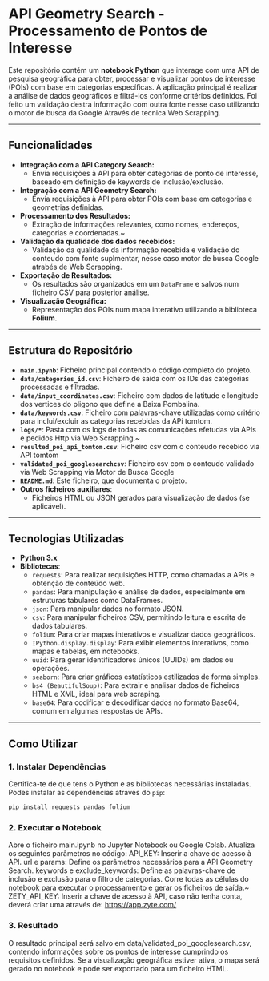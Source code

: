 # API Geometry Search - Processamento de Pontos de Interesse

Este repositório contém um **notebook Python** que interage com uma API de pesquisa geográfica para obter, processar e visualizar pontos de interesse (POIs) com base em categorias específicas. A aplicação principal é realizar a análise de dados geográficos e filtrá-los conforme critérios definidos. Foi feito um validação destra informação com outra fonte nesse caso utilizando o motor de busca da Google Através de tecnica Web Scrapping.

---

## Funcionalidades



- **Integração com a API Category Search:**
  - Envia requisições à API para obter categorias de ponto de interesse, baseado em definição de keywords de inclusão/exclusão.
- **Integração com a API Geometry Search:**
  - Envia requisições à API para obter POIs com base em categorias e geometrias definidas.
- **Processamento dos Resultados:**
  - Extração de informações relevantes, como nomes, endereços, categorias e coordenadas.~
- **Validação da qualidade dos dados recebidos:**
  - Validação da qualidade da informação recebida e validação do conteudo com fonte suplmentar, nesse caso motor de busca Google atrabés de Web Scrapping.
- **Exportação de Resultados:**
  - Os resultados são organizados em um `DataFrame` e salvos num ficheiro CSV para posterior análise.
- **Visualização Geográfica:**
  - Representação dos POIs num mapa interativo utilizando a biblioteca **Folium**.

---

## Estrutura do Repositório

- **`main.ipynb`**: Ficheiro principal contendo o código completo do projeto.
- **`data/categories_id.csv`**: Ficheiro de saída com os IDs das categorias processadas e filtradas.
- **`data/input_coordinates.csv`**: Ficheiro com dados de latitude e longitude dos vertices do pligono que define a Baixa Pombalina.
- **`data/keywords.csv`**: Ficheiro com palavras-chave utilizadas como critério para inclui/excluir as categorias recebidas da APi tomtom.
- **`logs/*`**: Pasta com os logs de todas as comunicações efetudas via APIs e pedidos Http via Web Scrapping.~
- **`resulted_poi_api_tomtom.csv`**: Ficheiro csv com o conteudo recebido via API tomtom
- **`validated_poi_googlesearchcsv`**: Ficheiro csv com o conteudo validado via Web Scrapping via Motor de Busca Google
- **`README.md`**: Este ficheiro, que documenta o projeto.
- **Outros ficheiros auxiliares**:
  - Ficheiros HTML ou JSON gerados para visualização de dados (se aplicável).

---


## Tecnologias Utilizadas

- **Python 3.x**
- **Bibliotecas**:
  - `requests`: Para realizar requisições HTTP, como chamadas a APIs e obtenção de conteúdo web.
  - `pandas`: Para manipulação e análise de dados, especialmente em estruturas tabulares como DataFrames.
  - `json`: Para manipular dados no formato JSON.
  - `csv`: Para manipular ficheiros CSV, permitindo leitura e escrita de dados tabulares.
  - `folium`: Para criar mapas interativos e visualizar dados geográficos.
  - `IPython.display.display`: Para exibir elementos interativos, como mapas e tabelas, em notebooks.
  - `uuid`: Para gerar identificadores únicos (UUIDs) em dados ou operações.
  - `seaborn`: Para criar gráficos estatísticos estilizados de forma simples.
  - `bs4 (BeautifulSoup)`: Para extrair e analisar dados de ficheiros HTML e XML, ideal para web scraping.
  - `base64`: Para codificar e decodificar dados no formato Base64, comum em algumas respostas de APIs.



---

## Como Utilizar

### 1. Instalar Dependências
Certifica-te de que tens o Python e as bibliotecas necessárias instaladas. Podes instalar as dependências através do `pip`:
```bash
pip install requests pandas folium
```

### 2. Executar o Notebook
Abre o ficheiro main.ipynb no Jupyter Notebook ou Google Colab.
Atualiza os seguintes parâmetros no código:
API_KEY: Inserir a chave de acesso à API.
url e params: Define os parâmetros necessários para a API Geometry Search.
keywords e exclude_keywords: Define as palavras-chave de inclusão e exclusão para o filtro de categorias.
Corre todas as células do notebook para executar o processamento e gerar os ficheiros de saída.~
ZETY_API_KEY: Inserir a chave de acesso à API, caso não tenha conta, deverá criar uma através de: https://app.zyte.com/

### 3. Resultado
O resultado principal será salvo em data/validated_poi_googlesearch.csv, contendo informações sobre os pontos de interesse cumprindo os requisitos definidos. 
Se a visualização geográfica estiver ativa, o mapa será gerado no notebook e pode ser exportado para um ficheiro HTML.
